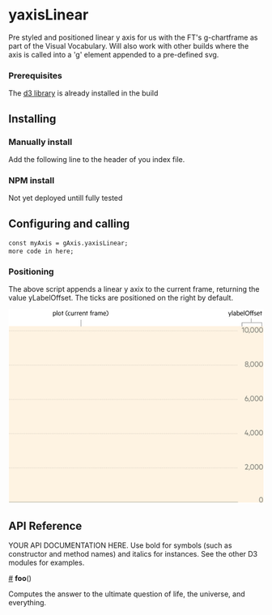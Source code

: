 # yaxisLinear

Pre styled and positioned linear y axis for us with the FT's g-chartframe as part of the Visual Vocabulary. Will also work with other builds where the axis is called into a 'g' element appended to a pre-defined svg.

### Prerequisites
The [d3 library](https://d3js.org/) is already installed in the build

## Installing
### Manually install

Add the following line to the header of you index file.

### NPM install
Not yet deployed untill fully tested

## Configuring and calling

```
const myAxis = gAxis.yaxisLinear;
more code in here;
```
### Positioning
The above script appends a linear y axix to the current frame, returning the value yLabelOffset. The 
ticks are positioned on the right by default.

![alt tag](https://github.com/ft-interactive/g-yaxislinear/blob/master/images/initialPlot.png)



## API Reference

YOUR API DOCUMENTATION HERE. Use bold for symbols (such as constructor and method names) and italics for instances. See the other D3 modules for examples.

<a href="#foo" name="foo">#</a> <b>foo</b>()

Computes the answer to the ultimate question of life, the universe, and everything.
